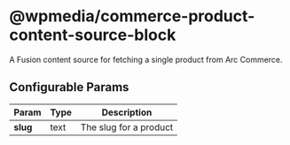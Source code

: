 # @wpmedia/commerce-product-content-source-block

A Fusion content source for fetching a single product from Arc Commerce.

## Configurable Params

| **Param** | **Type** | **Description**        |
| --------- | -------- | ---------------------- |
| **slug**  | text     | The slug for a product |

